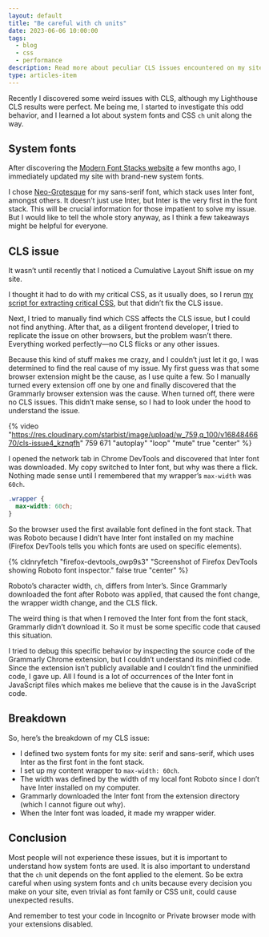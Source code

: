```yaml
---
layout: default
title: "Be careful with ch units"
date: 2023-06-06 10:00:00
tags:
  - blog
  - css
  - performance
description: Read more about peculiar CLS issues encountered on my site because I used system fonts, CSS ch unit, and Grammarly extension.
type: articles-item
---
```


Recently I discovered some weird issues with CLS, although my Lighthouse CLS results were perfect. Me being me, I started to investigate this odd behavior, and I learned a lot about system fonts and CSS `ch` unit along the way.

## System fonts

After discovering the [Modern Font Stacks website](https://modernfontstacks.com/) a few months ago, I immediately updated my site with brand-new system fonts.

I chose [Neo-Grotesque](https://github.com/system-fonts/modern-font-stacks#neo-grotesque) for my sans-serif font, which stack uses Inter font, amongst others. It doesn’t just use Inter, but Inter is the very first in the font stack. This will be crucial information for those impatient to solve my issue. But I would like to tell the whole story anyway, as I think a few takeaways might be helpful for everyone.

## CLS issue

It wasn’t until recently that I noticed a Cumulative Layout Shift issue on my site.

I thought it had to do with my critical CSS, as it usually does, so I rerun [my script for extracting critical CSS](https://www.npmjs.com/package/acclaimed), but that didn’t fix the CLS issue.

Next, I tried to manually find which CSS affects the CLS issue, but I could not find anything. After that, as a diligent frontend developer, I tried to replicate the issue on other browsers, but the problem wasn’t there. Everything worked perfectly—no CLS flicks or any other issues.

Because this kind of stuff makes me crazy, and I couldn’t just let it go, I was determined to find the real cause of my issue. My first guess was that some browser extension might be the cause, as I use quite a few. So I manually turned every extension off one by one and finally discovered that the Grammarly browser extension was the cause. When turned off, there were no CLS issues. This didn’t make sense, so I had to look under the hood to understand the issue.

{% video "https://res.cloudinary.com/starbist/image/upload/w_759,q_100/v1684846670/cls-issue4_kznqfh" 759 671 "autoplay" "loop" "mute" true "center" %}

I opened the network tab in Chrome DevTools and discovered that Inter font was downloaded. My copy switched to Inter font, but why was there a flick. Nothing made sense until I remembered that my wrapper’s `max-width` was `60ch`.

```css
.wrapper {
  max-width: 60ch;
}
```

So the browser used the first available font defined in the font stack. That was Roboto because I didn’t have Inter font installed on my machine (Firefox DevTools tells you which fonts are used on specific elements).

{% cldnryfetch "firefox-devtools_owp9s3" "Screenshot of Firefox DevTools showing Roboto font inspector." false true "center" %}

Roboto’s character width, `ch`, differs from Inter’s. Since Grammarly downloaded the font after Roboto was applied, that caused the font change, the wrapper width change, and the CLS flick.

The weird thing is that when I removed the Inter font from the font stack, Grammarly didn’t download it. So it must be some specific code that caused this situation.

I tried to debug this specific behavior by inspecting the source code of the Grammarly Chrome extension, but I couldn’t understand its minified code. Since the extension isn’t publicly available and I couldn’t find the unminified code, I gave up. All I found is a lot of occurrences of the Inter font in JavaScript files which makes me believe that the cause is in the JavaScript code.

## Breakdown

So, here’s the breakdown of my CLS issue:

- I defined two system fonts for my site: serif and sans-serif, which uses Inter as the first font in the font stack.
- I set up my content wrapper to `max-width: 60ch`.
- The width was defined by the width of my local font Roboto since I don’t have Inter installed on my computer.
- Grammarly downloaded the Inter font from the extension directory (which I cannot figure out why).
- When the Inter font was loaded, it made my wrapper wider.

## Conclusion

Most people will not experience these issues, but it is important to understand how system fonts are used. It is also important to understand that the `ch` unit depends on the font applied to the element. So be extra careful when using system fonts and `ch` units because every decision you make on your site, even trivial as font family or CSS unit, could cause unexpected results.

And remember to test your code in Incognito or Private browser mode with your extensions disabled.

